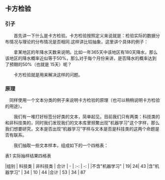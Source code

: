 ## 卡方检验

### 引子

　　首先讲一下什么是卡方检验。卡方检验按照定义来说就是：检验实际的数据分布情况与理论的分布情况是否相同.这样讲比较抽象，这里讲个具体的例子：

　　拿某地区的年降水天数来说明。比如一年365天中该地区有180天降水，那么该地区的降水概率近似等于50%，那么对于每个月份来讲，是否降水的概率达到了预期的50%（也就是 15天）呢？

　　卡方检验就是用来解决这样的问题。

### 原理

　同样使用一个文本分类的例子来说明卡方检验的原理（也可以稍稍说明卡方检验的用途）。

　　我们有一堆打好标签分好类的文本，简单起见，目前我们只有两类：科技类的和非科技类的，同时我们发现我们的文本库里频繁出现"机器学习"这个字样，那么我们想要研究，文本是否出现“机器学习”字样与文本是否是科技类的这两个命题是否有联系。

　　我们抽取一些文本样本，组成如下的一个四格表：

表1 实际抽样结果四格表

|组别 | 科技类 | 非科技类 | 合计
| - | :-: | -: |
|不含"机器学习" | 19| 24| 43
|含"机器学习" | 34 | 10 | 44
|合计 | 53 | 34 | 87
